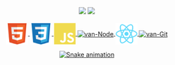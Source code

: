 <div align="center">
  <img height="150em" src="https://github-readme-stats.vercel.app/api?username=vanessafmotta&show_icons=true&theme=bear&include_all_commits=true&count_private=true"/>
  <a href="https://github.com/vanessafmotta">
  <img height="150em" src="https://github-readme-stats.vercel.app/api/top-langs/?username=vanessafmotta&layout=compact&langs_count=7&theme=bear"/>
  
</div>
<div align="center"><br>
  <img align="center" alt="van-HTML" height="50" width="50" src="https://raw.githubusercontent.com/devicons/devicon/master/icons/html5/html5-original.svg">
  <img align="center" alt="van-CSS" height="50" width="50" src="https://raw.githubusercontent.com/devicons/devicon/master/icons/css3/css3-original.svg">
  <img align="center" alt="van-Js" height="50" width="50" src="https://raw.githubusercontent.com/devicons/devicon/master/icons/javascript/javascript-plain.svg">
  <img align="center" alt="van-Node" height="50" width="50" src="https://cdn.jsdelivr.net/gh/devicons/devicon/icons/nodejs/nodejs-plain.svg">
  <img align="center" alt="van-React" height="50" width="50" src="https://raw.githubusercontent.com/devicons/devicon/master/icons/react/react-original.svg">
  <img align="center" alt="van-Git" height="50" width="50" src="https://cdn.jsdelivr.net/gh/devicons/devicon/icons/git/git-original.svg">
</div>

<div align="center"> 

 
  ![Snake animation](https://github.com/vanessafmotta/vanessafmotta/blob/output/github-contribution-grid-snake.svg)
 
</div>
